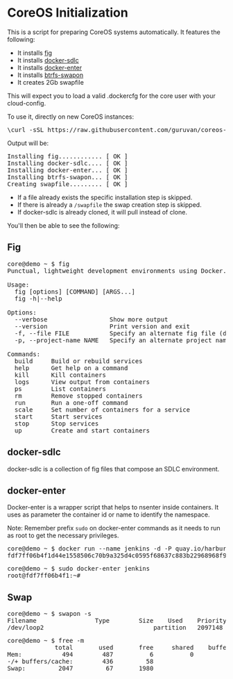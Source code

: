 CoreOS Initialization
=====================

This is a script for preparing CoreOS systems automatically. It features the following:

* It installs [fig](http://www.fig.sh/install.html)
* It installs [docker-sdlc](https://github.com/harbur/docker-sdlc)
* It installs [docker-enter](https://github.com/jpetazzo/nsenter/blob/master/docker-enter)
* It installs [btrfs-swapon](https://github.com/sebastian-philipp/btrfs-swapon)
* It creates 2Gb swapfile

This will expect you to load a valid .dockercfg for the core user with your cloud-config.


To use it, directly on new CoreOS instances:

<pre>
\curl -sSL https://raw.githubusercontent.com/guruvan/coreos-init/master/install | sudo bash
</pre>


Output will be:

<pre>
Installing fig............ [ OK ]
Installing docker-sdlc.... [ OK ]
Installing docker-enter... [ OK ]
Installing btrfs-swapon... [ OK ]
Creating swapfile......... [ OK ]
</pre>

* If a file already exists the specific installation step is skipped.
* If there is already a `/swapfile` the swap creation step is skipped.
* If docker-sdlc is already cloned, it will pull instead of clone.

You'll then be able to see the following:

Fig
---

<pre>
core@demo ~ $ fig 
Punctual, lightweight development environments using Docker.

Usage:
  fig [options] [COMMAND] [ARGS...]
  fig -h|--help

Options:
  --verbose                 Show more output
  --version                 Print version and exit
  -f, --file FILE           Specify an alternate fig file (default: fig.yml)
  -p, --project-name NAME   Specify an alternate project name (default: directory name)

Commands:
  build     Build or rebuild services
  help      Get help on a command
  kill      Kill containers
  logs      View output from containers
  ps        List containers
  rm        Remove stopped containers
  run       Run a one-off command
  scale     Set number of containers for a service
  start     Start services
  stop      Stop services
  up        Create and start containers
</pre>

docker-sdlc
-----------

docker-sdlc is a collection of fig files that compose an SDLC environment.

docker-enter
------------

Docker-enter is a wrapper script that helps to nsenter inside containers. It uses as parameter the container id or name to identify the namespace.

Note: Remember prefix `sudo` on docker-enter commands as it needs to run as root to get the necessary privileges.

<pre>
core@demo ~ $ docker run --name jenkins -d -P quay.io/harbur/jenkins
fdf7ff06b4f1d44e1558506c70b9a325d4c0595f68637c883b22968968f9c87f
</pre>

<pre>
core@demo ~ $ sudo docker-enter jenkins
root@fdf7ff06b4f1:~# 
</pre>

Swap
----

<pre>
core@demo ~ $ swapon -s
Filename				Type		Size	Used	Priority
/dev/loop2                             	partition	2097148	69420	-1
</pre>

<pre>
core@demo ~ $ free -m 
             total       used       free     shared    buffers     cached
Mem:           494        487          6          0          0         51
-/+ buffers/cache:        436         58
Swap:         2047         67       1980
</pre>


